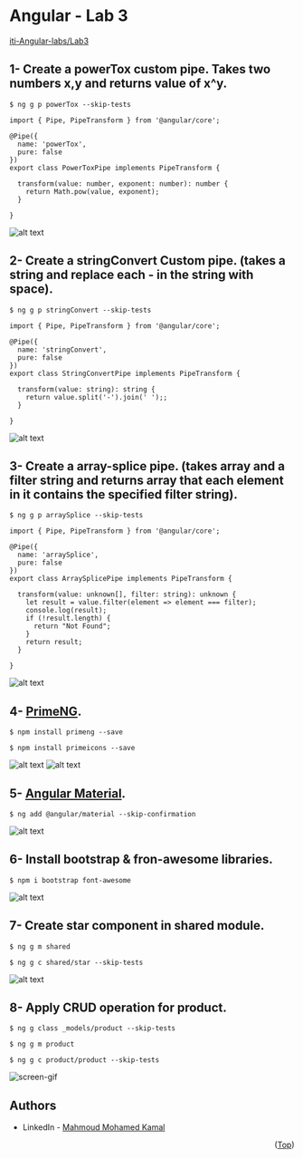 # Angular - Lab 3
[iti-Angular-labs/Lab3](https://github.com/MahmoudFierro98/iti-Angular-labs/tree/main/Lab3)

## 1- Create a powerTox custom pipe. Takes two numbers x,y and returns value of x^y.
```
$ ng g p powerTox --skip-tests
```
```
import { Pipe, PipeTransform } from '@angular/core';

@Pipe({
  name: 'powerTox',
  pure: false
})
export class PowerToxPipe implements PipeTransform {

  transform(value: number, exponent: number): number {
    return Math.pow(value, exponent);
  }

}
```
![alt text](./Screenshots/Lab3_Task1.PNG)

## 2- Create a stringConvert Custom pipe. (takes a string and replace each - in the string with space).
```
$ ng g p stringConvert --skip-tests
```
```
import { Pipe, PipeTransform } from '@angular/core';

@Pipe({
  name: 'stringConvert',
  pure: false
})
export class StringConvertPipe implements PipeTransform {

  transform(value: string): string {
    return value.split('-').join(' ');;
  }

}
```
![alt text](./Screenshots/Lab3_Task2.PNG)

## 3- Create a array-splice pipe. (takes array and a filter string and returns array that each element in it contains the specified filter string).
```
$ ng g p arraySplice --skip-tests
```
```
import { Pipe, PipeTransform } from '@angular/core';

@Pipe({
  name: 'arraySplice',
  pure: false
})
export class ArraySplicePipe implements PipeTransform {

  transform(value: unknown[], filter: string): unknown {
    let result = value.filter(element => element === filter);
    console.log(result);
    if (!result.length) {
      return "Not Found";
    }
    return result;
  }

}
```
![alt text](./Screenshots/Lab3_Task3.PNG)

## 4- [PrimeNG](https://www.primefaces.org/primeng/setup).

```
$ npm install primeng --save
```
```
$ npm install primeicons --save
```
![alt text](./Screenshots/Lab3_Task4.2.PNG)
![alt text](./Screenshots/Lab3_Task4.1.PNG)

## 5- [Angular Material](https://material.angular.io/guide/getting-started).
```
$ ng add @angular/material --skip-confirmation
```
![alt text](./Screenshots/Lab3_Task5.PNG)

## 6- Install bootstrap & fron-awesome libraries.
```
$ npm i bootstrap font-awesome
```
![alt text](./Screenshots/Lab3_Task6.PNG)

## 7- Create star component in shared module.
```
$ ng g m shared
```
```
$ ng g c shared/star --skip-tests
```
![alt text](./Screenshots/Lab3_Task7.PNG)

## 8- Apply CRUD operation for product.
```
$ ng g class _models/product --skip-tests
```
```
$ ng g m product
```
```
$ ng g c product/product --skip-tests
``` 
![screen-gif](./Screenshots/Lab3_Task8.gif)

## Authors
* LinkedIn - [Mahmoud Mohamed Kamal](https://www.linkedin.com/in/mahmoudfierro98)

<p align="right">(<a href="#top">Top</a>)</p>
